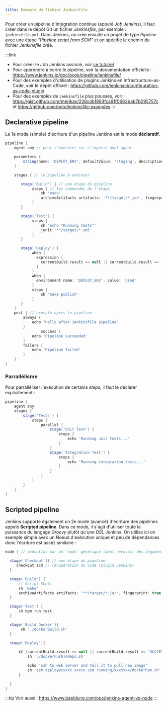 ```yaml
---
title: Exemple de fichier Jenkinsfile
---
```


Pour créer un pipeline d'intégration continue (appelé _Job Jenkins_), il faut créer dans le dépôt Git un fichier _Jenkinsfile_, par exemple : `jenkinsfile.yml`. Dans Jenkins, on crée ensuite un projet de type _Pipeline_ avec une étape _"Pipeline script from SCM"_ et on spécifie le chemin du fichier _Jenkinsfile_ créé.

:::link
- Pour créer le Job Jenkins associé, voir [ce tutoriel](https://medium.com/@sangeetv09/create-a-jenkins-pipeline-using-a-jenkinsfile-f67b11e3f0b3)
- Pour apprendre à écrire le pipeline, voir la documentation officielle : <https://www.jenkins.io/doc/book/pipeline/jenkinsfile/>
- Pour des exemples d'utilisation de plugins Jenkins en Infrastructure-as-Code, voir le dépôt officiel : <https://github.com/jenkinsci/configuration-as-code-plugin>
- Pour des exemples de `Jenkinsfile` plus poussés, voir : <https://gist.github.com/merikan/228cdb1893fca91f0663bab7b095757c> et <https://github.com/hoto/jenkinsfile-examples>
:::

## Declarative pipeline

Le 1e mode (simple) d'écriture d'un pipeline Jenkins est le mode **déclaratif**.


```groovy
pipeline {
    agent any // peut s'exécuter sur n'importe quel agent

    parameters {
        string(name: 'DEPLOY_ENV', defaultValue: 'staging', description: 'The environment to deploy to')
    }

    stages { // le pipeline à exécuter

       stage('Build') { // une étape du pipeline
            steps { // les commandes de l'étape
                sh 'make'
                archiveArtifacts artifacts: '**/target/*.jar', fingerprint: true
            }
       }

       stage('Test') {
            steps {
                sh 'echo "Running tests"'
                junit '**/target/*.xml'
            }
       }

       stage('Deploy') {
            when {
              expression {
                currentBuild.result == null || currentBuild.result == 'SUCCESS' 
              }
            }
            when {
              environment name: 'DEPLOY_ENV', value: 'prod'
            }
            steps {
                sh 'make publish'
            }
       }
    }
    post { // exécuté après le pipeline
        always {
            echo "Hello after Jenkinsfile pipeline"
        }
				success {
            echo 'Pipeline succeeded'
        }
        failure {
            echo 'Pipeline failed'
        }
    }
}
```

### Parrallélisme

Pour parralléliser l'exécution de certains _steps_, il faut le déclarer explicitement :

```groovy
pipeline {
    agent any
    stages {
        stage('Tests') {
            steps {
                parallel {
                    stage('Unit Test') {
                        steps {
                            echo 'Running unit tests...'
                        }
                    }
                    stage('Integration Test') {
                        steps {
                            echo 'Running integration tests...'
                        }
                    }
                }
            }
        }
    }
}
```

## Scripted pipeline

Jenkins supporte également un 2e mode (avancé) d'écriture des pipelines appelé **Scripted pipeline**. Dans ce mode, il s'agit d'utiliser toute la puissance du langage _Groovy_ plutôt qu'une _DSL_ Jenkins. On utilise ici un exemple simple avec un Noeud d'exécution unique et peu de dépendances donc l'écriture est assez similaire :

```groovy
node { // exécution sur un `node` générique (peut recevoir des arguments)

  stage('Checkout'){ // une étape du pipeline
     checkout scm // récupération du code (plugin Jenkins)
  }

  stage('Build') {
  	  // Script Shell
      sh 'make' 
      archiveArtifacts artifacts: '**/target/*.jar', fingerprint: true
  }

  stage('Test') {
  	  sh npm run test
  }

  stage('Build Docker'){
       sh './dockerBuild.sh'
  }

  stage('Deploy'){

      if (currentBuild.result == null || currentBuild.result == 'SUCCESS') {
          sh './dockerPushToRepo.sh'

          echo 'ssh to web server and tell it to pull new image'
          sh 'ssh deploy@xxxxx.xxxxx.com running/xxxxxxx/dockerRun.sh'
      }

  }
}
```

:::tip
Voir aussi : <https://www.baeldung.com/ops/jenkins-agent-vs-node>
:::

